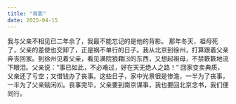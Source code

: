 ```yaml
---
title: "背影"
date: 2025-04-15
---
```

我与父亲不相见已二年余了，我最不能忘记的是他的背影。
那年冬天，祖母死了，父亲的差使也交卸了，正是祸不单行的日子。我从北京到徐州，打算跟着父亲奔丧回家。到徐州见着父亲，看见满院狼藉⑶的东西，又想起祖母，不禁簌簌地流下眼泪。父亲说：“事已如此，不必难过，好在天无绝人之路！”
回家变卖典质，父亲还了亏空；又借钱办了丧事。这些日子，家中光景很是惨澹，一半为了丧事，一半为了父亲赋闲⑹。丧事完毕，父亲要到南京谋事，我也要回北京念书，我们便同行。
